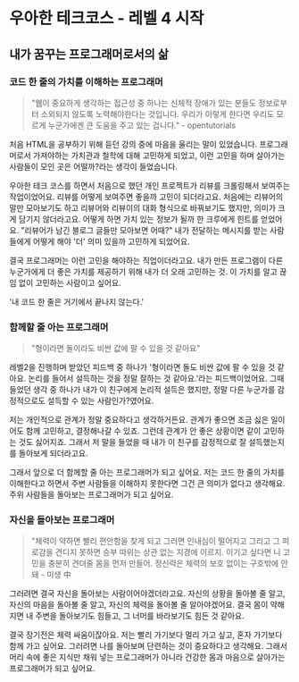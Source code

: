 # 우아한 테크코스 - 레벨 4 시작

## 내가 꿈꾸는 프로그래머로서의 삶 

### 코드 한 줄의 가치를 이해하는 프로그래머

> "웹이 중요하게 생각하는 접근성 중 하나는 신체적 장애가 있는 분들도 정보로부터 소외되지 않도록 노력해야한다는 것입니다. 우리가 이렇게 한다면 우리도 모르게 누군가에겐 큰 도움을 주고 있는 겁니다."  - opentutorials

처음 HTML을 공부하기 위해 듣던 강의 중에 마음을 울리는 말이 있었습니다.
프로그래머로서 가져야하는 가치관과 철학에 대해 고민하게 되었고, 이런 고민을 하며 살아가는 사람들이 모인 곳은 어떨까?라는 생각이 들었습니다.

우아한 테크 코스를 하면서 처음으로 했던 개인 프로젝트가 리뷰를 크롤링해서 보여주는 작업이었어요.
리뷰를 어떻게 보여주면 좋을까 고민이 되더라고요.
처음에는 리뷰어의 말만 모아보기도 하고 리뷰어와 리뷰이의 대화 형식으로 바꿔보기도 했지만, 의미가 크게 담기지 않더라고요.
어떻게 하면 가치 있는 정보가 될까 한 크루에게 힌트를 얻었어요.
"리뷰어가 남긴 블로그 글들만 모아보면 어때?"
내가 전달하는 메시지를 받는 사람들에게 어떻게 해야 '더' 의미 있을까 고민하게 되었어요.

결국 프로그래머는 이런 고민을 해야하는 직업이더라고요.
내가 만든 프로그램이 다른 누군가에게 더 좋은 가치를 제공하기 위해 내가 더 오래 고민하는 것.
이 가치를 알고 끊임 없이 고민하는 사람이고 싶어요.

'내 코드 한 줄은 거기에서 끝나지 않는다.'

### 함께할 줄 아는 프로그래머

> "형이라면 돌이라도 비싼 값에 팔 수 있을 것 같아요"

레벨2을 진행하며 받았던 피드백 중 하나가 '형이라면 돌도 비싼 값에 팔 수 있을 것 같아요. 논리를 들어서 설득하는 것을 정말 잘하는 것 같아요.'라는 피드백이었어요.
그때 들었던 생각 중 하나가 내가 이 친구에게 논리적 설득은 했지만, 정말 다른 누군가를 감정적으로도 설득할 수 있는 사람인가?였어요.

저는 개인적으로 관계가 정말 중요하다고 생각하거든요.
관계가 좋으면 조금 싫은 일이어도 함께 고민하고, 결정해나갈 수 있죠. 그런데 관계가 안 좋은 상황이면 같이 고민하는 것도 싫어지죠.
그래서 저 말을 들었을 때 내가 이 친구를 감정적으로 잘 설득했는지를 돌아보게 되더라고요.

그래서 앞으로 더 함께할 줄 아는 프로그래머가 되고 싶어요.
저는 코드 한 줄의 가치를 이해한다고 하면서 주변 사람들을 이해하지 못한다면 그건 큰 의미가 없다고 생각해요.
주위 사람들을 돌아보는 프로그래머가 되고 싶어요.


### 자신을 돌아보는 프로그래머

> "체력이 약하면 빨리 편안함을 찾게 되고 그러면 인내심이 떨어지고 그리고 그 피로감을 견디지 못하면 승부 따위는 상관 없는 지경에 이르지. 이기고 싶다면 니 고민을 충분히 견뎌줄 몸을 먼저 만들어. 정신력은 체력의 보호 없이는 구호밖에 안돼  - 미생 中

그러려면 결국 자신을 돌아보는 사람이어야겠더라고요.
자신의 상황을 돌아볼 줄 알고, 자신의 마음을 돌아볼 줄 알고, 자신의 체력을 돌아볼 줄 알아야겠어요.
결국 몸이 약해지면 내 주변을 돌아보기도 힘들고, 그 너머를 바라보기도 힘든 것 같아요.

결국 장기전은 체력 싸움이잖아요.
저는 빨리 가기보다 멀리 가고 싶고, 혼자 가기보다 함께 가고 싶어요.
그러려면 나를 돌아보며 단련하는 것이 중요하다고 생각해요.
그래서 머리 속에 좋은 지식만 채워 넣는 프로그래머가 아니라 건강한 몸과 마음으로 살아가는 프로그래머가 되고 싶어요.
